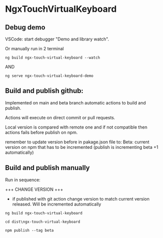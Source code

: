 # NgxTouchVirtualKeyboard

## Debug demo

VSCode: start debugger "Demo and library watch".

Or manually run in 2 terminal

```
ng build ngx-touch-virtual-keyboard --watch
```

AND

```
ng serve ngx-touch-virtual-keyboard-demo
```

## Build and publish github:

Implemented on main and beta branch automatic actions to build and publish.

Actions will execute on direct commit or pull requests.

Local version is compared with remote one and if not compatible then actions fails before publish on npm.

remember to update version before in pakage.json file to:
Beta: current version on npm that has to be incremented (publish is incrementing beta +1 automatically)

## Build and publish manually

Run in sequence:

+++ CHANGE VERSION +++

- if published with git action change version to match current version released. Will be incremented automatically

```
ng build ngx-touch-virtual-keyboard

cd dist\ngx-touch-virtual-keyboard

npm publish --tag beta

```
